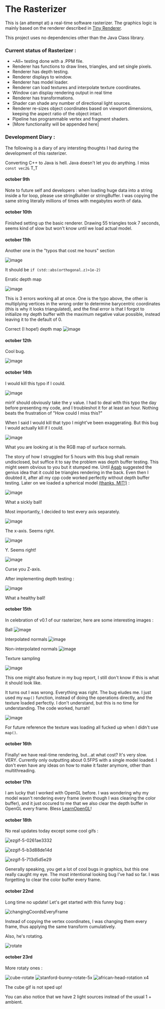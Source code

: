 # The Rasterizer
This is (an attempt at) a real-time software rasterizer. The graphics logic is mainly based on the renderer described in [Tiny Renderer](https://github.com/ssloy/tinyrenderer/wiki/Lesson-0:-getting-started).

This project uses no dependencies other than the Java Class library.

### Current status of Rasterizer :

* ~All~ testing done with a .PPM file.
* Renderer has functions to draw lines, triangles, and set single pixels.
* Renderer has depth testing.
* Renderer displays to window.
* Renderer has model loader.
* Renderer can load textures and interpolate texture coordinates.
* Window can display rendering output in real time
* Renderer has transformations.
* Shader can shade any number of directional light sources.
* Renderer re-sizes object coordinates based on viewport dimensions, keeping the aspect ratio of the object intact.
* Pipeline has programmable vertex and fragment shaders.
* [More functionality will be appended here]

### Development Diary : 

The following is a diary of any intersting thoughts I had during the development of this rasterizer.

Converting C++ to Java is hell. Java doesn't let you do anything. I miss ``` const vec2& ``` T_T 

#### october 9th 
Note to future self and developers : when loading huge data into a string inside a for loop, please use stringBuilder or stringBuffer. I was copying the same string literally millions of times with megabytes worth of data.
#### october 10th
Finished setting up the basic renderer. Drawing 55 triangles took 7 seconds, seems kind of slow but won't know until we load actual model.
#### october 11th
Another one in the "typos that cost me hours" section 

![image](https://github.com/3rd-Stage-ACP-SUE-ABH/ACP-Project/assets/50342436/f006499c-5418-4b6b-b6cd-c622f5c6f18a)

It should be ```if (std::abs(orthogonal.z)>1e-2)```

Erratic depth map 

![image](https://github.com/3rd-Stage-ACP-SUE-ABH/ACP-Project/assets/50342436/7f9fe3a3-7112-4691-be62-c63a762cf7e5)

This is 3 errors working all at once. One is the typo above, the other is multiplying vertices in the wrong order to determine barycentric coordinates (this is why it looks triangulated), and the final error is that I forgot to initialize my depth buffer with the maximum negative value possible, instead leaving it to the default of 0. 

Correct (I hope!) depth map
![image](https://github.com/3rd-Stage-ACP-SUE-ABH/ACP-Project/assets/50342436/fec67688-9340-4f38-8e32-0eaf3961b4e1)
#### october 12th
Cool bug.

![image](https://github.com/3rd-Stage-ACP-SUE-ABH/ACP-Project/assets/50342436/a12960e7-5131-4897-8f14-b5eb6b2763a7)
#### october 14th
I would kill this typo if I could.


![image](https://github.com/3rd-Stage-ACP-SUE-ABH/ACP-Project/assets/50342436/1eb44dd0-5ae1-440a-a1ff-243f99c8bcc0)

minY should obviously take the y value.
I had to deal with this typo the day before presenting my code, and I troubleshot it for at least an hour.
Nothing beats the frustration of "How could I miss this?"


When I said I would kill that typo I might've been exaggerating. But this bug I would actually kill if I could.


![image](https://github.com/3rd-Stage-ACP-SUE-ABH/ACP-Project/assets/50342436/97e49283-7458-412e-8e9a-b4e31ed01f08)


What you are looking at is the RGB map of surface normals.

The story of how I struggled for 5 hours with this bug shall remain undisclosed, but suffice it to say the problem was depth buffer testing. This might seem obvious to you but it stumped me. Until [Agab](https://github.com/Agab-dev) suggested the genius idea that it could be triangles rendering in the back. Even then I doubted it, after all my cpp code worked perfectly without depth buffer testing. Later on we loaded a spherical model [(thanks, MIT!)](https://web.mit.edu/djwendel/www/weblogo/shapes/basic-shapes/sphere/sphere.obj) :

![image](https://github.com/3rd-Stage-ACP-SUE-ABH/ACP-Project/assets/50342436/589f40a3-ce7f-41e3-801e-8cf4ac0fb292)

What a sickly ball!

Most importantly, I decided to test every axis separately.

![image](https://github.com/3rd-Stage-ACP-SUE-ABH/ACP-Project/assets/50342436/d30d5174-08d3-4a39-bd16-db2c8f224db1)

The x-axis. Seems right.

![image](https://github.com/3rd-Stage-ACP-SUE-ABH/ACP-Project/assets/50342436/fdcb82c5-afab-4d37-a4d2-555f4d0bc185)

Y. Seems right!

![image](https://github.com/3rd-Stage-ACP-SUE-ABH/ACP-Project/assets/50342436/e599e5ce-8781-490b-aeaa-427da8f1f42b)

Curse you Z-axis.

After implementing depth testing : 

![image](https://github.com/3rd-Stage-ACP-SUE-ABH/ACP-Project/assets/50342436/88678aab-be39-442b-aab1-5b7639d0833b)

What a healthy ball!

#### october 15th
In celebration of v0.1 of our rasterizer, here are some interesting images : 

Ball
![image](https://github.com/3rd-Stage-ACP-SUE-ABH/ACP-Project/assets/50342436/b65aeccb-2574-4c5a-ba28-59048a98b84b)


Interpolated normals
![image](https://github.com/3rd-Stage-ACP-SUE-ABH/ACP-Project/assets/50342436/a33b85cb-e9bd-4c69-b84d-147f38b4c9a7)

Non-interpolated normals
![image](https://github.com/3rd-Stage-ACP-SUE-ABH/ACP-Project/assets/50342436/b0fdfc0b-71ff-4fa0-b90d-46810b738882)


Texture sampling 


![image](https://github.com/3rd-Stage-ACP-SUE-ABH/ACP-Project/assets/50342436/359e1298-47bc-4957-8c44-5e359dd3affa)

This one might also feature in my bug report, I still don't know if this is what it should look like.


It turns out I was wrong. Everything was right. The bug eludes me. I just used my ```map()``` function, instead of doing the operations directly, and the texture loaded perfectly.
I don't understand, but this is no time for understanding. The code worked, hurrah!

![image](https://github.com/3rd-Stage-ACP-SUE-ABH/ACP-Project/assets/50342436/fb0c7f2c-c2c9-4e03-b070-b8f15ad50a42)


For future reference the texture was loading all fucked up when I didn't use ```map()```.


#### october 16th
Finally! we have real-time rendering, but...at what cost?
It's very slow. VERY.
Currently only outputting about 0.5FPS with a single model loaded. I don't even have any ideas on how to make it faster anymore, other than multithreading.
#### october 17th
I am lucky that I worked with OpenGL before. I was wondering why my model wasn't rendering every frame (even though I was clearing the color buffer), and it just occured to me that we also clear the depth buffer in OpenGL every frame.
Bless [LearnOpenGL](https://learnopengl.com/)!
#### october 18th
No real updates today except some cool gifs :


![ezgif-5-0261ae3332](https://github.com/3rd-Stage-ACP-SUE-ABH/ACP-Project/assets/50342436/fb7ca27f-b182-44c2-8da9-e3f467fc25d1)


![ezgif-5-b3d88de14d](https://github.com/3rd-Stage-ACP-SUE-ABH/ACP-Project/assets/50342436/d1be0a90-b37d-4654-9a48-8f8c34e6efb3)


![ezgif-5-713d5d5e29](https://github.com/3rd-Stage-ACP-SUE-ABH/ACP-Project/assets/50342436/4943b1e1-9728-4bb6-8136-cc9392742b0b)

Generally speaking, you get a lot of cool bugs in graphics, but this one really caught my eye. The most intentional looking bug I've had so far. I was forgetting to clear the color buffer every frame.

#### october 22nd
Long time no update!
Let's get started with this funny bug : 

![changingCoordsEveryFrame](https://github.com/3rd-Stage-ACP-SUE-ABH/ACP-Project/assets/50342436/7eb3f973-f4af-48e4-b541-418d37c6966a)

Instead of copying the vertex coordinates, I was changing them every frame, thus applying the same transform cumulatively.



Also, he's rotating.


![rotate](https://github.com/3rd-Stage-ACP-SUE-ABH/ACP-Project/assets/50342436/6683c68e-1e86-4ece-a848-80a6d3fe970e)

#### october 23rd
More rotaty ones : 

![cube-rotate](https://github.com/3rd-Stage-ACP-SUE-ABH/ACP-Project/assets/50342436/1aeea375-5dab-4ee5-9a12-151a860e6fc2)
![stanford-bunny-rotate-5x](https://github.com/3rd-Stage-ACP-SUE-ABH/ACP-Project/assets/50342436/591d3f9e-10d5-473d-a3e4-2a0044411153)
![african-head-rotation x4](https://github.com/3rd-Stage-ACP-SUE-ABH/ACP-Project/assets/50342436/87f5c23b-2373-432e-a93d-0a063c0ea873)

The cube gif is not sped up!

You can also notice that we have 2 light sources instead of the usual 1 + ambient. 
